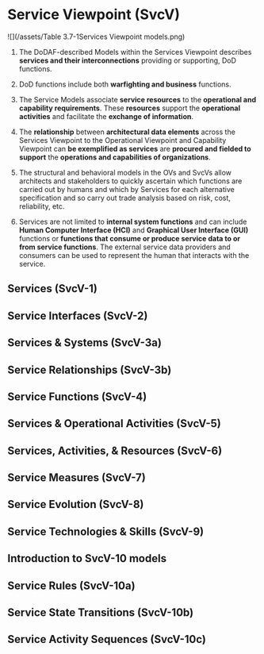 # Service Viewpoint \(SvcV\)

![](/assets/Table 3.7-1Services Viewpoint models.png)

1. The DoDAF-described Models within the Services Viewpoint describes **services and their interconnections** providing or supporting, DoD functions.
2. DoD functions include both **warfighting and business** functions.

3. The Service Models associate **service resources** to the **operational and capability requirements**. These **resources** support the **operational activities** and facilitate the **exchange of information**.

4.  The **relationship** between **architectural data elements** across the Services Viewpoint to the Operational Viewpoint and Capability Viewpoint can **be exemplified as services** are **procured and fielded to support** the **operations and capabilities of organizations**.

5. The structural and behavioral models in the OVs and SvcVs allow architects and stakeholders to quickly ascertain which functions are carried out by humans and which by Services for each alternative specification and so carry out trade analysis based on risk, cost, reliability, etc.

6. Services are not limited to **internal system functions** and can include **Human Computer Interface \(HCI\)** and **Graphical User Interface \(GUI\)** functions or **functions that consume or produce service data to or from service functions**. The external service data providers and consumers can be used to represent the human that interacts with the service.

## Services \(SvcV-1\)

## Service Interfaces \(SvcV-2\)

## Services & Systems \(SvcV-3a\)

## Service Relationships \(SvcV-3b\)

## Service Functions \(SvcV-4\)

## Services & Operational Activities \(SvcV-5\)

## Services, Activities, & Resources \(SvcV-6\)

## Service Measures \(SvcV-7\)

## Service Evolution \(SvcV-8\)

## Service Technologies & Skills \(SvcV-9\)

## Introduction to SvcV-10 models

## Service Rules \(SvcV-10a\)

## Service State Transitions \(SvcV-10b\)

## Service Activity Sequences \(SvcV-10c\)



